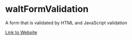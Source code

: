 # waltFormValidation
A form that is validated by HTML and JavaScript validation

[Link to Website](https://frabjous-taffy-d6617b.netlify.app/)

